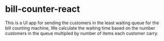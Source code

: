 # bill-counter-react
This is a UI app for sending the customers in the least waiting queue for the bill counting machine, We calculate the waiting time based on the number customers in the queue multipled by number of items each customer carry.
